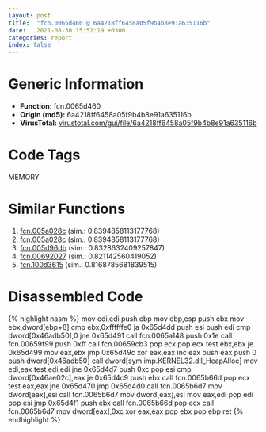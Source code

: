 ```yaml
---
layout: post
title:  "fcn.0065d460 @ 6a4218ff6458a05f9b4b8e91a635116b"
date:   2021-08-30 15:52:19 +0300
categories: report
index: false
---
```


# Generic Information
- **Function:** fcn.0065d460
- **Origin (md5):** 6a4218ff6458a05f9b4b8e91a635116b
- **VirusTotal:** [virustotal.com/gui/file/6a4218ff6458a05f9b4b8e91a635116b][virustotal_ref]

# Code Tags
<span class="tag" id="MEMORY">MEMORY</span>


# Similar Functions

1. [fcn.005a028c][similar_1_ref] (sim.: 0.8394858113177768)
2. [fcn.005a028c][similar_2_ref] (sim.: 0.8394858113177768)
3. [fcn.005d96db][similar_3_ref] (sim.: 0.8328632409257847)
4. [fcn.00692027][similar_4_ref] (sim.: 0.821142560419052)
5. [fcn.100d3615][similar_5_ref] (sim.: 0.8168785681839515)


# Disassembled Code

{% highlight nasm %}
mov edi,edi
push ebp
mov ebp,esp
push ebx
mov ebx,dword[ebp+8]
cmp ebx,0xffffffe0
ja 0x65d4dd
push esi
push edi
cmp dword[0x46adb50],0
jne 0x65d491
call fcn.0065a148
push 0x1e
call fcn.00659f99
push 0xff
call fcn.00659cb3
pop ecx
pop ecx
test ebx,ebx
je 0x65d499
mov eax,ebx
jmp 0x65d49c
xor eax,eax
inc eax
push eax
push 0
push dword[0x46adb50]
call dword[sym.imp.KERNEL32.dll_HeapAlloc]
mov edi,eax
test edi,edi
jne 0x65d4d7
push 0xc
pop esi
cmp dword[0x46ae02c],eax
je 0x65d4c9
push ebx
call fcn.0065b66d
pop ecx
test eax,eax
jne 0x65d470
jmp 0x65d4d0
call fcn.0065b6d7
mov dword[eax],esi
call fcn.0065b6d7
mov dword[eax],esi
mov eax,edi
pop edi
pop esi
jmp 0x65d4f1
push ebx
call fcn.0065b66d
pop ecx
call fcn.0065b6d7
mov dword[eax],0xc
xor eax,eax
pop ebx
pop ebp
ret 
{% endhighlight %}


[similar_1_ref]: /report/fcn.005a028c@a19fdf17f648388c26b301d17cf9cf93
[similar_2_ref]: /report/fcn.005a028c@7ac14f4fe1d72f11ebc5f62db6a11799
[similar_3_ref]: /report/fcn.005d96db@25e9459e6638a5d2a97f70a40a4c3086
[similar_4_ref]: /report/fcn.00692027@c3923bc2d28b85b235b8ead7fd2e963d
[similar_5_ref]: /report/fcn.100d3615@a0ac129ff3ea4c0dfa9529c259a9502c
[virustotal_ref]: https://www.virustotal.com/gui/file/6a4218ff6458a05f9b4b8e91a635116b